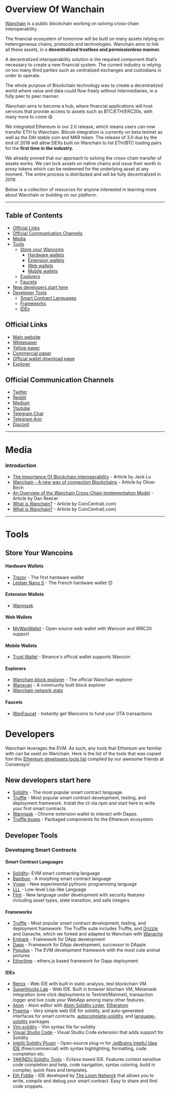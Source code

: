 # Overview Of Wanchain


[Wanchain](https://wanchain.org) is a public blockchain working on solving cross-chain interoperability. 

The financial ecosystem of tomorrow will be built on many assets relying on heterogeneous chains, protocols and technologies. Wanchain aims to link all these assets, in a **decentralized trustless and permissionless manner.**

A decentralized interoperability solution is the required component that’s necessary to create a new financial system.  The current industry is relying on too many third parties such as centralized exchanges and custodians in order to operate. 

The whole purpose of Blockchain technology was to create a decentralized world where value and data could flow freely without intermediaries, in a fully peer to peer manner.

Wanchain aims to become a hub, where financial applications will host services that provide access to assets such as BTC/ETH/ERC20s, with many more to come :smiley:  

We integrated Ethereum in our 2.0 release, which means users can now transfer ETH to Wanchain. Bitcoin integration is currently on beta testnet as well as the DAI stable coin and MKR token. The release of 3.0 due by the end of 2018 will allow DEXs built on Wanchain to list ETH/BTC trading pairs for the **first time in the industry.**

We already proved that our approach to solving the cross-chain transfer of assets works. We can lock assets on native chains and issue their worth in proxy tokens which can be redeemed for the underlying asset at any moment. The entire process is distributed and will be fully decentralized in 2019. 

Below is a collection of resources for anyone interested in learning more about Wanchain or building on our platform.

---
## Table of Contents
- [Official Links](#official-links)
- [Official Communication Channels](#official-communication-channels)
- [Media](#media)
- [Tools](#tools)
   - [Store your Wancoins](#store-your-wancoins)
       - [Hardware wallets](#hardware-wallets)
       - [Extension wallets](#extension-wallets)
       - [Web wallets](#web-wallets)
       - [Mobile wallets](#mobile-wallets)         
   - [Explorers](#explorers)
   - [Faucets](#faucets)
- [New developers start here](#new-developers-start-here)
- [Developer Tools](#developer-tools)
   - [Smart Contract Languages](#smart-contract-languages)
   - [Frameworks](#frameworks)
   - [IDEs](#ides)

**Official Links**
--

- [Main website](https://wanchain.org)
- [Whitepaper](https://wanchain.org/files/Wanchain-Whitepaper-EN-version.pdf) 
- [Yellow paper](https://wanchain.org/files/Wanchain-Yellowpaper-EN-version.pdf) 
- [Commercial paper](https://wanchain.org/files/Wanchain-Commercial-Whitepaper-EN-version.pdf)
- [Official wallet download page](https://wanchain.org/product)
- [Explorer](https://www.wanscan.org/)

## Official Communication Channels


- [Twitter](https://twitter.com/wanchain_org)
- [Reddit](https://www.reddit.com/r/wanchain/)
- [Medium](https://medium.com/wanchain-foundation)
- [Youtube](https://www.youtube.com/channel/UCW_i8cncT0d1RyX7YCA_oKQ)
- [Telegram Chat](https://t.me/WanchainCHAT)
- [Telegram Ann](https://t.me/WanchainANN)
- [Discord](https://discord.gg/6mp442)

---
# Media

### Introduction 

- [The Importance Of Blockchain Interoperability](https://medium.com/wanchain-foundation/the-importance-of-blockchain-interoperability-b6a0bbd06d11) - Article by Jack Lu
- [Wanchain - A new way of connection Blockchains](https://medium.com/@interblockchains/wanchain-interoperability-420e5022c138) - Article by Oliver Birch
- [An Overview of the Wanchain Cross-Chain Implementation Model](https://medium.com/wanchain-foundation/an-overview-of-the-wanchain-2-0-cross-chain-implementation-model-c455cfd25664) - Article by Dan Reecer
- [What is Wanchain?](https://coincentral.com/wanchain-beginner-guide/) - Article by CoinCentral(.com)
- [What is Wanchain?](https://coincentral.com/wanchain-beginner-guide/) - Article by CoinCentral(.com)

---
# Tools


## Store Your Wancoins


#### Hardware Wallets
  
- [Trezor](https://trezor.io/) - The first hardware walllet
- [Ledger Nano S](https://www.ledger.com/products/ledger-nano-s) - The French hardware wallet :blush: 
  
#### Extension Wallets

- [Wanmask](https://wanmask.io/)
  
#### Web Wallets

- [MyWanWallet](http://mywanwallet.com/) - Open source web wallet with Wancoin and WRC20 support 

#### Mobile Wallets

- [Trust Wallet](https://trustwallet.com/) - Binance's official wallet supports Wancoin 
  
#### Explorers
 
- [Wanchain block explorer](https://www.wanscan.org/) - The official Wanchain explorer
- [Wanscan](https://wanscan.io/home) - A community built block explorer
- [Wanchain network stats ](https://wanstats.net//)

#### Faucets

- [WanFaucet](https://wanfaucet.net/) - Instantly get Wancoins to fund your OTA transactions 

# Developers

Wanchain leverages the EVM. As such, any tools that Ethereum are familiar with can be used on Wanchain. Here is the list of the tools that was copied fom this [Ethereum developers tools list](https://github.com/ConsenSys/ethereum-developer-tools-list) compiled by our awesome friends at Consensys! 

## New developers start here
* [Solidity](http://solidity.readthedocs.io/en/latest/) - The most popular smart contract language.
* [Truffle](http://truffleframework.com) - Most popular smart contract development, testing, and deployment framework. Install the cli via npm and start here to write your first smart contracts.
* [Wanmask](https://wanmask.io/) - Chrome extension wallet to interact with Dapps.
* [Truffle boxes](http://truffleframework.com/boxes/) - Packaged components for the Ethereum ecosystem

## Developer Tools
### Developing Smart Contracts
#### Smart Contract Languages
* [Solidity](http://solidity.readthedocs.io/en/latest/)- EVM smart contracting language
* [Bamboo](https://github.com/pirapira/bamboo) - A morphing smart contract language
* [Vyper](https://github.com/ethereum/vyper) - New experimental pythonic programming language
* [LLL](https://media.consensys.net/an-introduction-to-lll-for-ethereum-smart-contract-development-e26e38ea6c23) - Low-level Lisp-like Language
* [Flint](https://docs.flintlang.org/) - New language under development with security features including asset types, state transition, and safe integers

#### Frameworks
* [Truffle](http://truffleframework.com) - Most popular smart contract development, testing, and deployment framework. The Truffle suite includes Truffle, and [Drizzle](https://github.com/truffle-box/drizzle-box) and Ganache, which we forked and adapted to Wanchain with [Wanache](https://github.com/C3Devs/wanache)
* [Embark](https://github.com/embark-framework/embark) - Framework for DApp development
* [Dapp](https://dapp.tools/dapp/) - Framework for DApp development, successor to DApple
* [Populus](https://github.com/ethereum/populus) - The EVM development framework with the most cute animal pictures
* [Etherlime](https://github.com/LimeChain/etherlime) - ethers.js based framework for Dapp deployment


#### IDEs
* [Remix](https://remix.ethereum.org/) - Web IDE with built in static analysis, test blockchain VM.
* [Superblocks Lab](https://superblocks.com/lab/) - Web IDE. Built in browser blochain VM, Metamask integration (one click deployments to Testnet/Mainnet), transaction logger and live code your WebApp among many other features.
* [Atom](https://atom.io/) - Atom editor with [Atom Solidity Linter](https://atom.io/packages/atom-solidity-linter), [Etheratom](https://atom.io/packages/etheratom)
* [Pragma](https://www.withpragma.com/) - Very simple web IDE for solidity, and auto-generated interfaces for smart contracts.
[autocomplete-solidity](https://atom.io/packages/autocomplete-solidity), and [language-solidity](https://atom.io/packages/language-solidity) packages
* [Vim solidity](https://github.com/tomlion/vim-solidity) - Vim syntax file for solidity
* [Visual Studio Code](https://marketplace.visualstudio.com/items?itemName=JuanBlanco.solidity) - Visual Studio Code extension that adds support for Solidity
* [Intellij Solidity Plugin](https://github.com/intellij-solidity/intellij-solidity/wiki) - Open-source plug-in for [JetBrains IntelliJ Idea IDE](https://www.jetbrains.com/idea/) (free/commercial) with syntax highlighting, formatting, code completion etc.
* [YAKINDU Solidity Tools](https://github.com/Yakindu/solidity-ide) - Eclipse based IDE. Features context sensitive code completion and help, code navigation, syntax coloring, build in compiler, quick fixes and templates.
* [Eth Fiddle](https://ethfiddle.com/) - IDE developed by [The Loom Network](https://loomx.io/) that allows you to write, compile and debug your smart contract. Easy to share and find code snippets.
